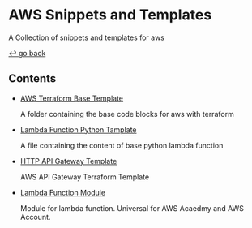 # AWS Snippets and Templates

A Collection of snippets and templates for aws

[↩️ go back](../)

## Contents

- [AWS Terraform Base Template](Terraform-Template)

  A folder containing the base code blocks for aws with terraform

- [Lambda Function Python Tamplate](Lambda-HTTP.py)

  A file containing the content of base python lambda function

- [HTTP API Gateway Template](HTTP-API-GW.tf)
  
  AWS API Gateway Terraform Template

- [Lambda Function Module](Lambda-Function-Module)

  Module for lambda function. Universal for AWS Acaedmy and AWS Account.
